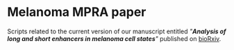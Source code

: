 # Melanoma MPRA paper

Scripts related to the current version of our manuscript entitled _"**Analysis of long and short enhancers in melanoma cell states**"_ published on [bioRxiv](https://www.biorxiv.org/content/10.1101/2021.07.27.453936v1).
